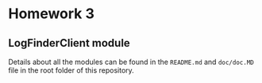 # Homework 3
## LogFinderClient module

Details about all the modules can be found in the `README.md` and `doc/doc.MD` file in the root folder of this repository.